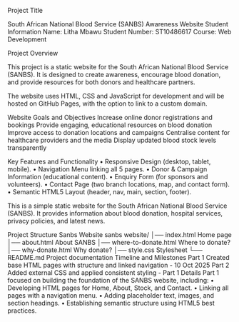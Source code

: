 
Project Title

South African National Blood Service (SANBS) Awareness Website
Student Information
Name: Litha Mbawu
Student Number: ST10486617
Course: Web Development
	

Project Overview

This project is a static website for the South African National Blood Service (SANBS). It is designed to create awareness, encourage blood donation, and provide resources for both donors and healthcare partners.

The website uses HTML, CSS and JavaScript for development and will be hosted on GitHub Pages, with the option to link to a custom domain.

Website Goals and Objectives
Increase online donor registrations and bookings
Provide engaging, educational resources on blood donation
Improve access to donation locations and campaigns
Centralise content for healthcare providers and the media
Display updated blood stock levels transparently


Key Features and Functionality
	•	Responsive Design (desktop, tablet, mobile).
	•	Navigation Menu linking all 5 pages.
	•	Donor & Campaign Information (educational content).
	•	Enquiry Form (for sponsors and volunteers).
	•	Contact Page (two branch locations, map, and contact form).
	•	Semantic HTML5 Layout (header, nav, main, section, footer).

This is a simple static website for the South African National Blood Service (SANBS). 
It provides information about blood donation, hospital services, privacy policies, and latest news.  

Project Structure
Sanbs Website
sanbs website/
│── index.html              Home page
│── about.html              About SANBS
│── where-to-donate.html    Where to donate?
│── why-donate.html         Why donate?
│── style.css               Stylesheet
└── README.md               Project documentation
Timeline and Milestones
Part 1
Created base HTML pages with structure and linked navigation - 10 Oct 2025
Part 2
Added external CSS and applied consistent styling - 
Part 1 Details 
Part 1 focused on building the foundation of the SANBS website, including:
	•	Developing HTML pages for Home, About, Stock, and Contact.
	•	Linking all pages with a navigation menu.
	•	Adding placeholder text, images, and section headings.
	•	Establishing semantic structure using HTML5 best practices.


